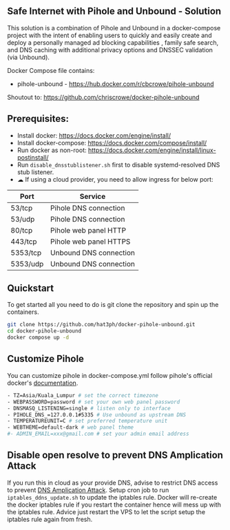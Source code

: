 ## Safe Internet with Pihole and Unbound - Solution
This solution is a combination of Pihole and Unbound in a docker-compose project with the intent of enabling users to quickly and easily create and deploy a personally managed ad blocking capabilities , family safe search, and DNS caching with additional privacy options and DNSSEC validation (via Unbound). 

Docker Compose file contains:
- pihole-unbound - https://hub.docker.com/r/cbcrowe/pihole-unbound

Shoutout to: https://github.com/chriscrowe/docker-pihole-unbound

## Prerequisites:
- Install docker: https://docs.docker.com/engine/install/
- Install docker-compose: https://docs.docker.com/compose/install/
- Run docker as non-root: https://docs.docker.com/engine/install/linux-postinstall/
- Run `disable_dnsstublistener.sh` first to disable systemd-resolved DNS stub listener.
- ☁ If using a cloud provider, you need to allow ingress for below port:

| Port      | Service                 |
|-----------|-------------------------|
| 53/tcp    | Pihole DNS connection   |
| 53/udp    | Pihole DNS connection   |
| 80/tcp    | Pihole web panel HTTP   |
| 443/tcp   | Pihole web panel HTTPS  |
| 5353/tcp  | Unbound DNS connection  |
| 5353/udp  | Unbound DNS connection  |

## Quickstart
To get started all you need to do is git clone the repository and spin up the containers.
```bash
git clone https://github.com/hat3ph/docker-pihole-unbound.git
cd docker-pihole-unbound
docker compose up -d
```

## Customize Pihole
You can customize pihole in docker-compose.yml follow pihole's official docker's [documentation](https://github.com/pi-hole/docker-pi-hole#readme).
```bash
- TZ=Asia/Kuala_Lumpur # set the correct timezone
- WEBPASSWORD=password # set your own web panel password
- DNSMASQ_LISTENING=single # listen only to interface
- PIHOLE_DNS_=127.0.0.1#5335 # Use unbound as upstream DNS
- TEMPERATUREUNIT=C # set preferred temperature unit
- WEBTHEME=default-dark # web panel theme
#- ADMIN_EMAIL=xxx@gmail.com # set your admin email address
```

## Disable open resolve to prevent DNS Amplication Attack
If you run this in cloud as your provide DNS, advise to restrict DNS access to prevent [DNS Amplication Attack](https://openresolver.com/).
Setup cron job to run `iptables_ddns_update.sh` to update the iptables rule.
Docker will re-create the docker iptables rule if you restart the container hence will mess up with the iptables rule. 
Advice just restart the VPS to let the script setup the iptables rule again from fresh.

